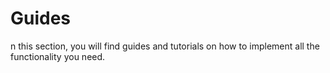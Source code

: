 <!-- vox.rank: 2 -->
# Guides
n this section, you will find guides and tutorials on how to implement all the functionality you need.